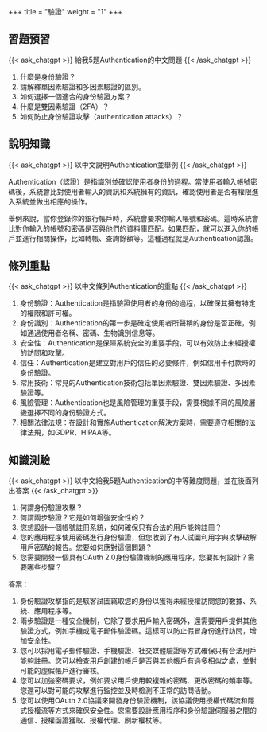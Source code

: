 +++
title = "驗證"
weight = "1"
+++
## 習題預習
{{< ask_chatgpt >}}
給我5題Authentication的中文問題
{{< /ask_chatgpt >}}

1. 什麼是身份驗證？
2. 請解釋單因素驗證和多因素驗證的區別。
3. 如何選擇一個適合的身份驗證方案？
4. 什麼是雙因素驗證（2FA）？
5. 如何防止身份驗證攻擊（authentication attacks）？   

## 說明知識
{{< ask_chatgpt >}}
以中文說明Authentication並舉例
{{< /ask_chatgpt >}}

Authentication（認證）是指識別並確認使用者身份的過程。當使用者輸入帳號密碼後，系統會比對使用者輸入的資訊和系統擁有的資訊，確認使用者是否有權限進入系統並做出相應的操作。

舉例來說，當你登錄你的銀行帳戶時，系統會要求你輸入帳號和密碼。這時系統會比對你輸入的帳號和密碼是否與他們的資料庫匹配。如果匹配，就可以進入你的帳戶並進行相關操作，比如轉帳、查詢餘額等。這種過程就是Authentication認證。   

## 條列重點
{{< ask_chatgpt >}}
以中文條列Authentication的重點
{{< /ask_chatgpt >}}

1. 身份驗證：Authentication是指驗證使用者的身份的過程，以確保其擁有特定的權限和許可權。
2. 身份識別：Authentication的第一步是確定使用者所聲稱的身份是否正確，例如通過使用者名稱、密碼、生物識別信息等。
3. 安全性：Authentication是保障系統安全的重要手段，可以有效防止未經授權的訪問和攻擊。
4. 信任：Authentication是建立對用戶的信任的必要條件，例如信用卡付款時的身份驗證。
5. 常用技術：常見的Authentication技術包括單因素驗證、雙因素驗證、多因素驗證等。
6. 風險管理：Authentication也是風險管理的重要手段，需要根據不同的風險層級選擇不同的身份驗證方式。
7. 相關法律法規：在設計和實施Authentication解決方案時，需要遵守相關的法律法規，如GDPR、HIPAA等。   

## 知識測驗
{{< ask_chatgpt >}}
以中文給我5題Authentication的中等難度問題，並在後面列出答案
{{< /ask_chatgpt >}}

1. 何謂身份驗證攻擊？
2. 何謂兩步驗證？它是如何增強安全性的？
3. 您想設計一個帳號註冊系統，如何確保只有合法的用戶能夠註冊？
4. 您的應用程序使用密碼進行身份驗證，但您收到了有人試圖利用字典攻擊破解用戶密碼的報告。您要如何應對這個問題？
5. 您需要開發一個具有OAuth 2.0身份驗證機制的應用程序，您要如何設計？需要哪些步驟？

答案：
1. 身份驗證攻擊指的是駭客試圖竊取您的身份以獲得未經授權訪問您的數據、系統、應用程序等。
2. 兩步驗證是一種安全機制，它除了要求用戶輸入密碼外，還需要用戶提供其他驗證方式，例如手機或電子郵件驗證碼。這樣可以防止假冒身份進行訪問，增加安全性。
3. 您可以採用電子郵件驗證、手機驗證、社交媒體驗證等方式確保只有合法用戶能夠註冊。您可以檢查用戶創建的帳戶是否與其他帳戶有過多相似之處，並對可能的虛假帳戶進行審核。
4. 您可以加強密碼要求，例如要求用戶使用較複雜的密碼、更改密碼的頻率等。您還可以對可能的攻擊進行監控並及時檢測不正常的訪問活動。
5. 您可以使用OAuth 2.0協議來開發身份驗證機制，該協議使用授權代碼流和隱式授權流等方式來確保安全性。您需要設計應用程序和身份驗證伺服器之間的通信、授權函證獲取、授權代理、刷新權杖等。   

